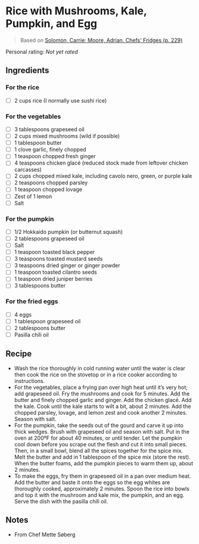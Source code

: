 # Rice with Mushrooms, Kale, Pumpkin, and Egg

> Based on [Solomon, Carrie; Moore, Adrian. Chefs' Fridges (p. 229)](https://www.amazon.com/Chefs-Fridges-World-Renowned-Cooks-Reveal-ebook/dp/B07WNHWXJF)

<!-- {cts} rating=0; (User can specify rating on scale of 1-5) -->

Personal rating: *Not yet rated*

<!-- {cte} -->

<!-- {cts} name_image=None; (User can specify image name) -->

<!-- TODO: Capture image -->

<!-- {cte} -->

## Ingredients

### For the rice

- [ ] 2 cups rice (I normally use sushi rice)

### For the vegetables

- [ ] 3 tablespoons grapeseed oil
- [ ] 2 cups mixed mushrooms (wild if possible)
- [ ] 1 tablespoon butter
- [ ] 1 clove garlic, finely chopped
- [ ] 1 teaspoon chopped fresh ginger
- [ ] 4 teaspoons chicken glacé (reduced stock made from leftover chicken carcasses)
- [ ] 2 cups chopped mixed kale, including cavolo nero, green, or purple kale
- [ ] 2 teaspoons chopped parsley
- [ ] 1 teaspoon chopped lovage
- [ ] Zest of 1 lemon
- [ ] Salt

### For the pumpkin

- [ ] 1/2 Hokkaido pumpkin (or butternut squash)
- [ ] 2 tablespoons grapeseed oil
- [ ] Salt
- [ ] 1 teaspoon toasted black pepper
- [ ] 3 teaspoons toasted mustard seeds
- [ ] 3 teaspoons dried ginger or ginger powder
- [ ] 1 teaspoon toasted cilantro seeds
- [ ] 1 teaspoon dried juniper berries
- [ ] 3 tablespoons butter

### For the fried eggs

- [ ] 4 eggs
- [ ] 1 tablespoon grapeseed oil
- [ ] 2 tablespoons butter
- [ ] Pasilla chili oil

## Recipe

- Wash the rice thoroughly in cold running water until the water is clear then cook the rice on the stovetop or in a rice cooker according to instructions.
- For the vegetables, place a frying pan over high heat until it’s very hot; add grapeseed oil. Fry the mushrooms and cook for 5 minutes. Add the butter and finely chopped garlic and ginger. Add the chicken glacé. Add the kale. Cook until the kale starts to wilt a bit, about 2 minutes. Add the chopped parsley, lovage, and lemon zest and cook another 2 minutes. Season with salt.
- For the pumpkin, take the seeds out of the gourd and carve it up into thick wedges. Brush with grapeseed oil and season with salt. Put in the oven at 200ºF for about 40 minutes, or until tender. Let the pumpkin cool down before you scrape out the flesh and cut it into small pieces. Then, in a small bowl, blend all the spices together for the spice mix. Melt the butter and add in 1 tablespoon of the spice mix (store the rest). When the butter foams, add the pumpkin pieces to warm them up, about 2 minutes.
- To make the eggs, fry them in grapeseed oil in a pan over medium heat. Add the butter and baste it onto the eggs so the egg whites are thoroughly cooked, approximately 2 minutes. Spoon the rice into bowls and top it with the mushroom and kale mix, the pumpkin, and an egg. Serve the dish with the pasilla chili oil.

## Notes

- From Chef Mette Søberg
